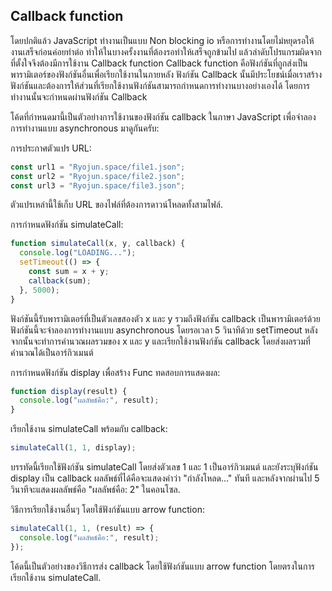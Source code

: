 ## Callback function
โดยปกติแล้ว JavaScript ทำงานเป็นแบบ Non blocking io หรือการทำงานโดยไม่หยุดรอให้งานเสร็จก่อนค่อยทำต่อ ทำให้ในบางครั้งงานที่ต้องรอทำให้เสร็จถูกข้ามไป แล้วลำดับโปรแกรมผิดจากที่ตั้งใจจึงต้องมีการใช้งาน Callback function
Callback function คือฟังก์ชันที่ถูกส่งเป็นพารามิเตอร์ของฟังก์ชันอื่นเพื่อเรียกใช้งานในภายหลัง ฟังก์ชัน Callback นั้นมีประโยชน์เมื่อเราสร้างฟังก์ชันและต้องการให้ส่วนที่เรียกใช้งานฟังก์ชันสามารถกำหนดการทำงานบางอย่างเองได้ โดยการทำงานนั้นจะกำหนดผ่านฟังก์ชัน Callback

โค้ดที่กำหนดมานี้เป็นตัวอย่างการใช้งานของฟังก์ชัน callback ในภาษา JavaScript เพื่อจำลองการทำงานแบบ asynchronous มาดูกันครับ:

การประกาศตัวแปร URL:

```javascript
const url1 = "Ryojun.space/file1.json";
const url2 = "Ryojun.space/file2.json";
const url3 = "Ryojun.space/file3.json";
```
ตัวแปรเหล่านี้ใช้เก็บ URL ของไฟล์ที่ต้องการดาวน์โหลดทั้งสามไฟล์.

การกำหนดฟังก์ชัน simulateCall:

```javascript
function simulateCall(x, y, callback) {
  console.log("LOADING...");
  setTimeout(() => {
    const sum = x + y;
    callback(sum);
  }, 5000);
}

```
ฟังก์ชันนี้รับพารามิเตอร์ที่เป็นตัวเลขสองตัว x และ y รวมถึงฟังก์ชัน callback เป็นพารามิเตอร์ด้วย ฟังก์ชันนี้จะจำลองการทำงานแบบ asynchronous โดยรอเวลา 5 วินาทีด้วย setTimeout หลังจากนั้นจะทำการคำนวณผลรวมของ x และ y และเรียกใช้งานฟังก์ชัน callback โดยส่งผลรวมที่คำนวณได้เป็นอาร์กิวเมนต์

การกำหนดฟังก์ชัน display เพื่อสร้าง Func ทดสอบการแสดงผล:

```javascript
function display(result) {
  console.log("ผลลัพธ์คือ:", result);
}

```

เรียกใช้งาน simulateCall พร้อมกับ callback:
```javascript
simulateCall(1, 1, display);
```
บรรทัดนี้เรียกใช้ฟังก์ชัน simulateCall โดยส่งตัวเลข 1 และ 1 เป็นอาร์กิวเมนต์ และยังระบุฟังก์ชัน display เป็น callback ผลลัพธ์ที่ได้คือจะแสดงคำว่า "กำลังโหลด..." ทันที และหลังจากผ่านไป 5 วินาทีจะแสดงผลลัพธ์คือ "ผลลัพธ์คือ: 2" ในคอนโซล.

วิธีการเรียกใช้งานอื่นๆ โดยใช้ฟังก์ชันแบบ arrow function:
```javascript
simulateCall(1, 1, (result) => {
  console.log("ผลลัพธ์คือ:", result);
});
```
โค้ดนี้เป็นตัวอย่างของวิธีการส่ง callback โดยใช้ฟังก์ชันแบบ arrow function โดยตรงในการเรียกใช้งาน simulateCall.
